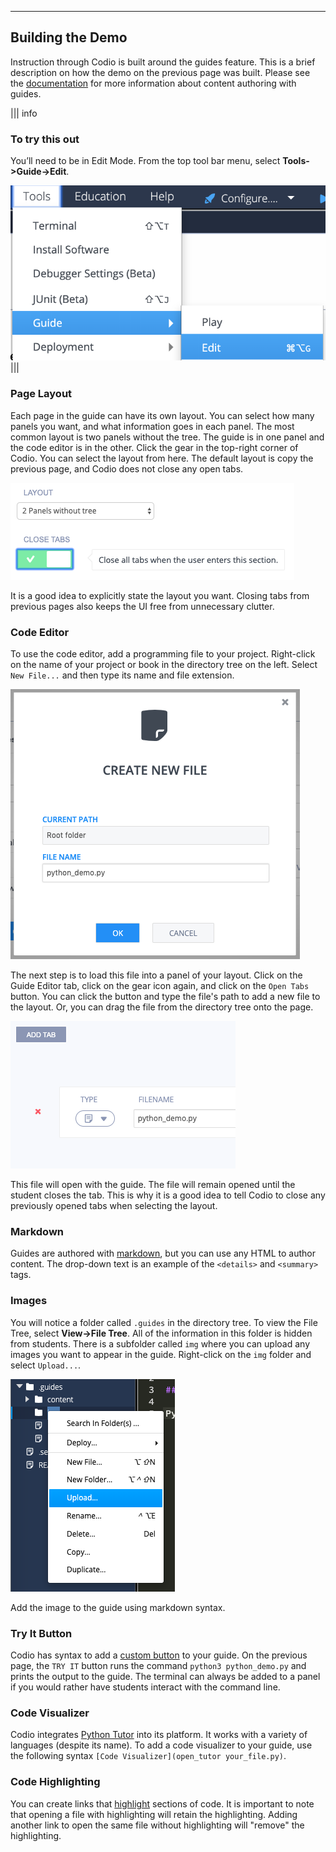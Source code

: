 ----------

## Building the Demo

Instruction through Codio is built around the guides feature. This is a brief description on how the demo on the previous page was built. Please see the [documentation](https://docs.codio.com/courses/authoring/) for more information about content authoring with guides.

||| info
### To try this out
You’ll need to be in Edit Mode. From the top tool bar menu, select  **Tools->Guide->Edit**.


![.guides/img/editGuide](.guides/img/editGuide.png)
|||

### Page Layout
Each page in the guide can have its own layout. You can select how many panels you want, and what information goes in each panel. The most common layout is two panels without the tree. The guide is in one panel and the code editor is in the other. Click the gear in the top-right corner of Codio. You can select the layout from here. The default layout is copy the previous page, and Codio does not close any open tabs.

![Layout](.guides/img/layout.png)

It is a good idea to explicitly state the layout you want. Closing tabs from previous pages also keeps the UI free from unnecessary clutter.

### Code Editor
To use the code editor, add a programming file to your project. Right-click on the name of your project or book in the directory tree on the left. Select `New File...` and then type its name and file extension.

![.guides/img/create_new_file](.guides/img/create_new_file.png)

The next step is to load this file into a panel of your layout. Click on the Guide Editor tab, click on the gear icon again, and click on the `Open Tabs` button. You can click the button and type the file's path to add a new file to the layout. Or, you can drag the file from the directory tree onto the page. 

![.guides/img/coding_file](.guides/img/coding_file.png)

This file will open with the guide. The file will remain opened until the student closes the tab. This is why it is a good idea to tell Codio to close any previously opened tabs when selecting the layout.

### Markdown
Guides are authored with [markdown](https://docs.codio.com/courses/authoring/#markdown-content-editing), but you can use any HTML to author content. The drop-down text is an example of the `<details>` and `<summary>` tags.

### Images
You will notice a folder called `.guides` in the directory tree. To view the File Tree, select **View->File Tree**. All of the information in this folder is hidden from students. There is a subfolder called `img` where you can upload any images you want to appear in the guide. Right-click on the `img` folder and select `Upload...`.

![.guides/img/upload](.guides/img/upload.png)

Add the image to the guide using markdown syntax.

### Try It Button

Codio has syntax to add a [custom button](https://docs.codio.com/courses/authoring/#custom-buttons) to your guide. On the previous page, the `TRY IT` button runs the command `python3 python_demo.py` and prints the output to the guide. The terminal can always be added to a panel if you would rather have students interact with the command line.

### Code Visualizer
Codio integrates [Python Tutor](http://pythontutor.com/) into its platform. It works with a variety of languages (despite its name). To add a code visualizer to your guide, use the following syntax `[Code Visualizer](open_tutor your_file.py)`.

### Code Highlighting
You can create links that [highlight](https://docs.codio.com/courses/authoring/#examples) sections of code. It is important to note that opening a file with highlighting will retain the highlighting. Adding another link to open the same file without highlighting will "remove" the highlighting.